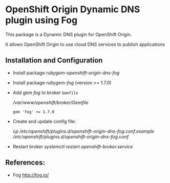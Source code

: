 # OpenShift Origin Dynamic DNS plugin using Fog

This package is a Dynamic DNS plugin for OpenShift Origin.

It allows OpenShift Origin to use cloud DNS services to publish
applications

## Installation and Configuration

* Install package *rubygem-openshift-origin-dns-fog*
* Install package *rubygem-fog* (version >= 1.7.0)
* Add gem *fog* to broker <code>Gemfile</code>

  */var/www/openshift/broker/Gemfile*

     <code>gem 'fog' >= 1.7.0</code>

* Create and update config file:

  *cp /etc/openshift/plugins.d/openshift-origin-dns-fog.conf.example /etc/openshift/plugins.d/openshift-origin-dns-fog.conf*


* Restart broker
  *systemctl restart openshift-broker.service*

## References:

* Fog
  http://fog.io/
